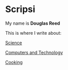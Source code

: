 # Scripsi

My name is __Douglas Reed__

This is where I write about:

[Science](science/)

[Computers and Technology](tech/)

[Cooking](cook/)
